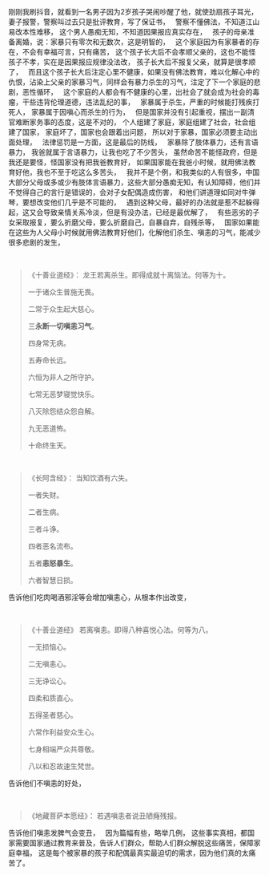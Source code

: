 刚刚我刷抖音，就看到一名男子因为2岁孩子哭闹吵醒了他，就使劲扇孩子耳光，
妻子报警，警察叫过去只是批评教育，写了保证书，
&nbsp;
警察不懂佛法，不知道江山易改本性难移，
这个男人愚痴无知，不知道因果报应真实存在，
&nbsp;
孩子的母亲准备离婚，说：家暴只有零次和无数次，这是明智的，
&nbsp;
这个家庭因为有家暴者的存在，不会有幸福可言，只有痛苦，
这个孩子长大后不会孝顺父亲的，这也不能怪孩子不孝，实在是因果报应规律没法改，
孩子长大后不报复父亲，就算是很孝顺了，
&nbsp;
而且这个孩子长大后注定心里不健康，如果没有佛法教育，难以化解心中的仇恨，沾染上父亲的家暴习气，同样会有暴力杀生的习气，注定了下一个家庭的悲剧，恶性循环，
&nbsp;
这个家庭的人都会有不健康的心里，出社会了就会成为社会的毒瘤，干些违背伦理道德，违法乱纪的事，
&nbsp;
家暴属于杀生，严重的时候能打残疾打死人，
家暴属于因嗔心而杀生的行为，
&nbsp;
但是国家并没有引起重视，摆出一副清官难断家务事的态度，这是不对的，
个人组建了家庭，家庭组建了社会，社会组建了国家，
家庭坏了，国家也会跟着出问题，
所以对于家暴，国家必须要主动出面处理，
&nbsp;
法律惩罚是一方面，这是最后的防线，
&nbsp;
家暴除了肢体暴力，还有言语暴力，
我爸就属于言语暴力，让我也吃了不少苦头，
虽然命苦不能怪政府，但是我还是要怪，怪国家没有把我爸教育好，
如果国家能在我爸小时候，就用佛法教育好他，我也不至于吃这么多苦头，
&nbsp;
我并不是个例，和我类似的人有很多，中国大部分父母或多或少有肢体言语暴力，这些大部分愚痴无知，有认知障碍，他们并不觉得自己的言行是错误的，会对子女配偶造成伤害，
和他们讲道理如同对牛弹琴，要想改变他们几乎是不可能的，
&nbsp;
遇到这种父母，最好的办法就是惹不起躲得起，这又会导致亲情关系冷淡，但是有没办法，已经是最优解了，
&nbsp;
有些恶劣的子女采取报复，要么折磨父母，要么折磨自己，自暴自弃，自残杀等，
&nbsp;
国家如果能在这些为人父母小时候就用佛法教育好他们，化解他们杀生、嗔恚的习气，能减少很多悲剧的发生，

&nbsp;

> 《十善业道经》：
> 龙王若离杀生。即得成就十离恼法。何等为十。
> 
> 一于诸众生普施无畏。
> 
> 二常于众生起大慈心。
> 
> 三**永断一切嗔恚习气**。
> 
> 四身常无病。
> 
> 五寿命长远。
> 
> 六恒为非人之所守护。
> 
> 七常无恶梦寝觉快乐。
> 
> 八灭除怨结众怨自解。
> 
> 九无恶道怖。
> 
> 十命终生天。

&nbsp;
> 《长阿含经》：
> 当知饮酒有六失。
> 
> 一者失财。
> 
> 二者生病。
> 
> 三者斗诤。
> 
> 四者恶名流布。
> 
> 五者**恚怒暴生**。
> 
> 六者智慧日损。

告诉他们吃肉喝酒邪淫等会增加嗔恚心，从根本作出改变，

&nbsp;

> 《十善业道经》
> 若离嗔恚。即得八种喜悦心法。何等为八。
> 
> 一无损恼心。
> 
> 二无嗔恚心。
> 
> 三无诤讼心。
> 
> 四柔和质直心。
> 
> 五得圣者慈心。
> 
> 六常作利益安众生心。
> 
> 七身相端严众共尊敬。
> 
> 八以和忍故速生梵世。

告诉他们不嗔恚的好处，

&nbsp;
> 《地藏菩萨本愿经》：
> 若遇嗔恚者说丑陋癃残报。

告诉他们嗔恚发脾气会变丑，
&nbsp;
因为篇幅有些，略举几例，
这些事实真相，都国家需要国家通过教育来普及，告诉人们群众，帮助人们群众解脱这些痛苦，保障家庭幸福，
这是每个被家暴的孩子和配偶最真实最迫切的需求，因为他们真的太痛苦了。

